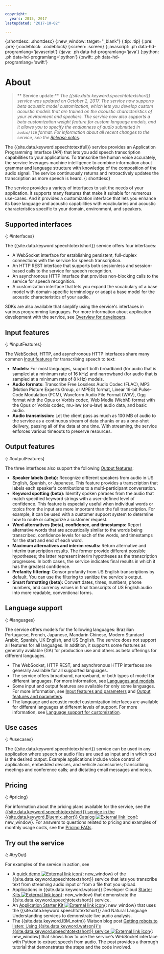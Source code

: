 ```yaml
---

copyright:
  years: 2015, 2017
lastupdated: "2017-10-02"

---
```


{:shortdesc: .shortdesc}
{:new_window: target="_blank"}
{:tip: .tip}
{:pre: .pre}
{:codeblock: .codeblock}
{:screen: .screen}
{:javascript: .ph data-hd-programlang='javascript'}
{:java: .ph data-hd-programlang='java'}
{:python: .ph data-hd-programlang='python'}
{:swift: .ph data-hd-programlang='swift'}

# About

> ** Service update:** *The {{site.data.keyword.speechtotextshort}} service was updated on October 2, 2017. The service now supports beta acoustic model customization, which lets you develop custom acoustic models that are trained on the acoustic characteristics of your environment and speakers. The service now also supports a beta customization weight feature for custom language models, and it allows you to specify the endianness of audio submitted in `audio/l16` format. For information about all recent changes to the service, see the [Release notes](/docs/services/speech-to-text/release-notes.html).*

The {{site.data.keyword.speechtotextfull}} service provides an Application Programming Interface (API) that lets you add speech transcription capabilities to your applications. To transcribe the human voice accurately, the service leverages machine intelligence to combine information about grammar and language structure with knowledge of the composition of the audio signal. The service continuously returns and retroactively updates the transcription as more speech is heard.
{: shortdesc}

The service provides a variety of interfaces to suit the needs of your application. It supports many features that make it suitable for numerous use-cases. And it provides a customization interface that lets you enhance its base language and acoustic capabilities with vocabularies and acoustic characteristics specific to your domain, environment, and speakers.

## Supported interfaces
{: #interfaces}

The {{site.data.keyword.speechtotextshort}} service offers four interfaces:

-   A WebSocket interface for establishing persistent, full-duplex connections with the service for speech transcription.
-   An HTTP REST interface that supports both sessionless and session-based calls to the service for speech recognition.
-   An asynchronous HTTP interface that provides non-blocking calls to the service for speech recognition.
-   A customization interface that lets you expand the vocabulary of a base model with domain-specific terminology or adapt a base model for the acoustic characteristics of your audio.

SDKs are also available that simplify using the service's interfaces in various programming languages. For more information about application development with the service, see [Overview for developers](/docs/services/speech-to-text/developer-overview.html).

## Input features
{: #inputFeatures}

The WebSocket, HTTP, and asynchronous HTTP interfaces share many common [Input features](/docs/services/speech-to-text/input.html) for transcribing speech to text:

-   **Models:** For most languages, support both broadband (for audio that is sampled at a minimum rate of 16 kHz) and narrowband (for audio that is sampled at a minimum rate of 8 kHz) models.
-   **Audio formats:** Transcribe Free Lossless Audio Codec (FLAC), MP3 (Motion Picture Experts Group, or MPEG) format, Linear 16-bit Pulse-Code Modulation (PCM), Waveform Audio File Format (WAV), Ogg format with the Opus or Vorbis codec, Web Media (WebM) format with the Opus or Vorbis codec, mu-law (or u-law) audio data, and basic audio.
-   **Audio transmission:** Let the client pass as much as 100 MB of audio to the service as a continuous stream of data chunks or as a one-shot delivery, passing all of the data at one time. With streaming, the service enforces various timeouts to preserve resources.

## Output features
{: #outputFeatures}

The three interfaces also support the following [Output features](/docs/services/speech-to-text/output.html):

-   **Speaker labels (beta):** Recognize different speakers from audio in US English, Spanish, or Japanese. This feature provides a transcription that labels each speaker's contributions to a multi-participant conversation.
-   **Keyword spotting (beta):** Identify spoken phrases from the audio that match specified keyword strings with a user-defined level of confidence. This feature is especially useful when individual words or topics from the input are more important than the full transcription. For example, it can be used with a customer support system to determine how to route or categorize a customer request.
-   **Word alternatives (beta), confidence, and timestamps:** Report alternative words that are acoustically similar to the words being transcribed, confidence levels for each of the words, and timestamps for the start and end of each word.
-   **Maximum alternatives and interim results:** Return alternative and interim transcription results. The former provide different possible hypotheses; the latter represent interim hypotheses as the transcription progresses. In both cases, the service indicates final results in which it has the greatest confidence.
-   **Profanity filtering:** Censor profanity from US English transcriptions by default. You can use the filtering to sanitize the service's output.
-   **Smart formatting (beta):** Convert dates, times, numbers, phone numbers, and currency values in final transcripts of US English audio into more readable, conventional forms.

## Language support
{: #languages}

The service offers models for the following languages: Brazilian Portuguese, French, Japanese, Mandarin Chinese, Modern Standard Arabic, Spanish, UK English, and US English. The service does not support all features for all languages. In addition, it supports some features as generally available (GA) for production use and others as beta offerings for different languages.

-   The WebSocket, HTTP REST, and asynchronous HTTP interfaces are generally available for all supported languages.
-   The service offers broadband, narrowband, or both types of model for different languages. For more information, see [Languages and models](/docs/services/speech-to-text/input.html#models).
-   Some input and output features are available for only some languages. For more information, see [Input features and parameters](/docs/services/speech-to-text/input.html) and [Output features and parameters](/docs/services/speech-to-text/output.html).
-   The language and acoustic model customization interfaces are available for different languages at different levels of support. For more information, see [Language support for customization](/docs/services/speech-to-text/custom.html#languageSupport).

## Use cases
{: #usecases}

The {{site.data.keyword.speechtotextshort}} service can be used in any application where speech or audio files are used as input and in which text is the desired output. Example applications include voice control of applications, embedded devices, and vehicle accessories; transcribing meetings and conference calls; and dictating email messages and notes.

## Pricing
{: #pricing}

For information about the pricing plans available for the service, see the [{{site.data.keyword.speechtotextshort}} service in the {{site.data.keyword.Bluemix_short}} Catalog ![External link icon](../../icons/launch-glyph.svg "External link icon")](https://console.ng.bluemix.net/catalog/services/speech-to-text){: new_window}. For answers to questions related to pricing and examples of monthly usage costs, see the [Pricing FAQs](/docs/services/speech-to-text/faq-pricing.html).

## Try out the service
{: #tryOut}

For examples of the service in action, see

-   A [quick demo ![External link icon](../../icons/launch-glyph.svg "External link icon")](https://speech-to-text-demo.mybluemix.net/){: new_window} of the {{site.data.keyword.speechtotextshort}} service that lets you transcribe text from streaming audio input or from a file that you upload.
-   Applications in {{site.data.keyword.watson}} Developer Cloud [Starter Kits ![External link icon](../../icons/launch-glyph.svg "External link icon")](http://www.ibm.com/watson/developercloud/starter-kits.html){: new_window} that demonstrate the {{site.data.keyword.speechtotextshort}} service.
-   An [Application Starter Kit ![External link icon](../../icons/launch-glyph.svg "External link icon")](https://audio-analysis-application-starter-kit.mybluemix.net/){: new_window} that uses the {{site.data.keyword.speechtotextshort}} and Natural Language Understanding services to demonstrate live audio analysis.
-   The {{site.data.keyword.IBM_notm}} Watson blog post [Getting robots to listen: Using {{site.data.keyword.watson}}'s {{site.data.keyword.speechtotextshort}} service ![External link icon](../../icons/launch-glyph.svg "External link icon")](https://www.ibm.com/blogs/watson/2016/07/getting-robots-listen-using-watsons-speech-text-service/){: new_window} that shows how to use the service's WebSocket interface with Python to extract speech from audio. The post provides a thorough tutorial that demonstrates the steps and the code involved.
